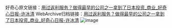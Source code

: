 好奇心原文链接：[用过返利服务？做得最早的公司之一拿到了日本投资_商业_好奇心日报-许冰清](https://www.qdaily.com/articles/8749.html)
WebArchive归档链接：[用过返利服务？做得最早的公司之一拿到了日本投资_商业_好奇心日报-许冰清](http://web.archive.org/web/20190623153346/https://www.qdaily.com/articles/8749.html)
![image](http://ww3.sinaimg.cn/large/007d5XDply1g3vdpl0povj30u02ja1kx)